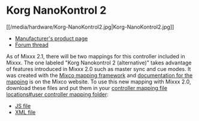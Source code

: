 # Korg NanoKontrol 2

[[/media/hardware/Korg-NanoKontrol2.jpg|Korg-NanoKontrol2.jpg]]

  - [Manufacturer's product
    page](http://www.korg.com/us/products/controllers/nanokontrol2/)
  - [Forum thread](http://www.mixxx.org/forums/viewtopic.php?f=7&t=4759)

As of Mixxx 2.1, there will be two mappings for this controller included
in Mixxx. The one labeled "Korg Nanokontrol 2 (alternative)" takes
advantage of features introduced in Mixxx 2.0 such as master sync and
cue modes. It was created with the [Mixco mapping
framework](https://sinusoid.es/mixco/) and [documentation for the
mapping](https://sinusoid.es/mixco/script/korg_nanokontrol2.mixco.html)
is on the Mixco website. To use this new mapping with Mixxx 2.0,
download these files and put them in your [controller mapping file
locations\#user controller mapping
folder](controller%20mapping%20file%20locations#user%20controller%20mapping%20folder):

  - [JS
    file](https://raw.githubusercontent.com/mixxxdj/mixxx/master/res/controllers/korg_nanokontrol2.mixco.output.js)
  - [XML
    file](https://raw.githubusercontent.com/mixxxdj/mixxx/master/res/controllers/korg_nanokontrol2.mixco.output.midi.xml)
